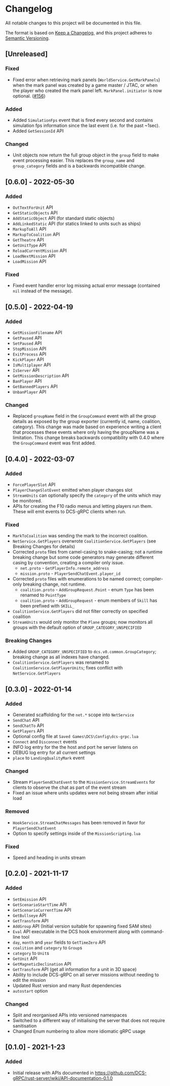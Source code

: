 # Changelog
All notable changes to this project will be documented in this file.

The format is based on [Keep a Changelog](https://keepachangelog.com/en/1.0.0/),
and this project adheres to [Semantic Versioning](https://semver.org/spec/v2.0.0.html).

## [Unreleased]

### Fixed
- Fixed error when retrieving mark panels (`WorldService.GetMarkPanels`) when the mark panel was created by a game master / JTAC, or when the player who created the mark panel left. `MarkPanel.initiator` is now optional. ([#156](https://github.com/DCS-gRPC/rust-server/issues/156))

### Added
- Added `SimulationFps` event that is fired every second and contains simulation fps information since the last event (i.e. for the past ~1sec).
- Added `GetSessionId` API

### Changed
- Unit objects now return the full group object in the `group` field to make event processing easier. This replaces the `group_name` and `group_category` fields and is a backwards incompatible change.

## [0.6.0] - 2022-05-30

### Added
- `OutTextForUnit` API
- `GetStaticObjects` API
- `AddStaticObject` API (for standard static objects)
- `AddLinkedStatic` API (for statics linked to units such as ships)
- `MarkupToAll` API
- `MarkupToCoalition` API
- `GetTheatre` API
- `GetUnitType` API
- `ReloadCurrentMission` API
- `LoadNextMission` API
- `LoadMission` API

### Fixed
- Fixed event handler error log missing actual error message (contained `nil` instead of the message).

## [0.5.0] - 2022-04-19
### Added
- `GetMissionFilename` API
- `GetPaused` API
- `SetPaused` API
- `StopMission` API
- `ExitProcess` API
- `KickPlayer` API
- `IsMultiplayer` API
- `IsServer` API
- `GetMissionDescription` API
- `BanPlayer` API
- `GetBannedPlayers` API
- `UnbanPlayer`  API

### Changed
- Replaced `groupName` field in the `GroupCommand` event with all the group details as exposed by the group exporter
  (currently id, name, coalition, category). This change was made based on experience writing a client that processes these events
  where only having the groupName was a limitation. This change breaks backwards compatibility with 0.4.0 where the `GroupCommand`
  event was first added.

## [0.4.0] - 2022-03-07
### Added
- `ForcePlayerSlot` API
- `PlayerChangeSlotEvent` emitted when player changes slot
- `StreamUnits` can optionally specify the `category` of the units which may be monitored.
- APIs for creating the F10 radio menus and letting players run them. These will emit events to DCS-gRPC clients when run.

### Fixed
- `MarkToCoalition` was sending the mark to the incorrect coalition.
- `NetService.GetPlayers` overwrote `CoalitionService.GetPlayers` (see Breaking Changes for details)
- Corrected `proto` files from camel-casing to snake-casing; not a runtime breaking change but some code generators
  may generate different casing by convention, creating a compiler only issue.
  - `net.proto` - `GetPlayerInfo.remote_address`
  - `mission.proto` - `PlayerSendChatEvent.player_id`
- Corrected `proto` files with enumerations to be named correct; compiler-only breaking change, not runtime.
  - `coalition.proto` - `AddGroupRequest.Point` - enum `Type` has been renamed to `PointType`
  - `coalition.proto` - `AddGroupRequest` - enum members of `Skill` has been prefixed with `SKILL_`
- `CoalitionService.GetPlayers` did not filter correctly on specified coalition
- `StreamUnits` would only monitor the `Plane` groups; now monitors all groups with the default option of `GROUP_CATEGORY_UNSPECIFIED`

### Breaking Changes
- Added `GROUP_CATEGORY_UNSPECIFIED` to `dcs.v0.common.GroupCategory`; breaking change as all indexes have changed.
- `CoalitionService.GetPlayers` was renamed to `CoalitionService.GetPlayerUnits`; fixes conflict with `NetService.GetPlayers`



## [0.3.0] - 2022-01-14
### Added
- Generated scaffolding for the `net.*` scope into `NetService`
- `SendChat` API
- `SendChatTo` API
- `GetPlayers` API
- Optional config file at `Saved Games\DCS\Config\dcs-grpc.lua`
- `Connect` and `Disconnect` events
- INFO log entry for the the host and port he server listens on
- DEBUG log entry for all current settings
- `place` to `LandingQualityMark` event

### Changed
- Stream `PlayerSendChatEvent` to the `MissionService.StreamEvents` for clients to observe the chat as part of the event stream
- Fixed an issue where units updates were not being stream after initial load

### Removed
- `HookService.StreamChatMessages` has been removed in favor for `PlayerSendChatEvent`
- Option to specify settings inside of the `MissionScripting.lua`

### Fixed
- Speed and heading in units stream

## [0.2.0] - 2021-11-17
### Added
- `SetEmission` API
- `GetScenarioStartTime` API
- `GetScenarioCurrentTime` API
- `GetBullseye` API
- `GetTransform` API
- `AddGroup` API (Initial version suitable for spawning fixed SAM sites)
- `Eval` API executable in the DCS hook environment along with command-line tool
- `day`, `month` and `year` fields to `GetTimeZero` API
- `coalition` and `category` to `Group`s
- `category` to `Unit`s
- `GetUnit` API
- `GetMagneticDeclination` API
- `GetTransform` API (get all information for a unit in 3D space)
- Ability to include DCS-gRPC on all server missions without needing to edit the mission
- Updated Rust version and many Rust dependencies
- `autostart` option

### Changed
- Split and reorganised APIs into versioned namespaces
- Switched to a different way of initialising the server that does not require sanitisation
- Changed Enum numbering to allow more idiomatic gRPC usage

## [0.1.0] - 2021-1-23
### Added
- Initial release with APIs documented in https://github.com/DCS-gRPC/rust-server/wiki/API-documentation-0.1.0
